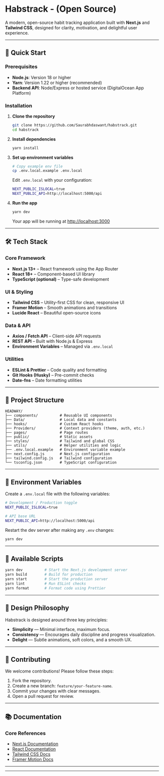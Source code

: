 # Habstrack - (Open Source)

A modern, open-source habit tracking application built with **Next.js** and **Tailwind CSS**, designed for clarity, motivation, and delightful user experience.

---

## 🚀 Quick Start

### Prerequisites

* **Node.js**: Version 18 or higher
* **Yarn**: Version 1.22 or higher (recommended)
* **Backend API**: Node/Express or hosted service (DigitalOcean App Platform)

### Installation

1. **Clone the repository**

   ```bash
   git clone https://github.com/Saurabhdaswant/habstrack.git
   cd habstrack
   ```

2. **Install dependencies**

   ```bash
   yarn install
   ```

3. **Set up environment variables**

   ```bash
   # Copy example env file
   cp .env.local.example .env.local
   ```

   Edit `.env.local` with your configuration:

   ```bash
   NEXT_PUBLIC_ISLOCAL=true
   NEXT_PUBLIC_API=http://localhost:5000/api
   ```

4. **Run the app**

   ```bash
   yarn dev
   ```

   Your app will be running at [http://localhost:3000](http://localhost:3000)

---

## 🛠️ Tech Stack

### Core Framework

* **Next.js 13+** – React framework using the App Router
* **React 18+** – Component-based UI library
* **TypeScript (optional)** – Type-safe development

### UI & Styling

* **Tailwind CSS** – Utility-first CSS for clean, responsive UI
* **Framer Motion** – Smooth animations and transitions
* **Lucide React** – Beautiful open-source icons

### Data & API

* **Axios / Fetch API** – Client-side API requests
* **REST API** – Built with Node.js & Express
* **Environment Variables** – Managed via `.env.local`

### Utilities

* **ESLint & Prettier** – Code quality and formatting
* **Git Hooks (Husky)** – Pre-commit checks
* **Date-fns** – Date formatting utilities

---

## 📁 Project Structure

```
HEADWAY/
├── components/          # Reusable UI components
├── Data/                # Local data and constants
├── hooks/               # Custom React hooks
├── Providers/           # Context providers (theme, auth, etc.)
├── pages/               # Page routes
├── public/              # Static assets
├── styles/              # Tailwind and global CSS
├── utils/               # Helper utilities and logic
├── .env.local.example   # Environment variable example
├── next.config.js       # Next.js configuration
├── tailwind.config.js   # Tailwind configuration
└── tsconfig.json        # TypeScript configuration
```

---

## 🔧 Environment Variables

Create a `.env.local` file with the following variables:

```bash
# Development / Production toggle
NEXT_PUBLIC_ISLOCAL=true

# API base URL
NEXT_PUBLIC_API=http://localhost:5000/api
```

Restart the dev server after making any `.env` changes:

```bash
yarn dev
```

---

## 📜 Available Scripts

```bash
yarn dev          # Start the Next.js development server
yarn build        # Build for production
yarn start        # Start the production server
yarn lint         # Run ESLint checks
yarn format       # Format code using Prettier
```

---

## 🎯 Design Philosophy

Habstrack is designed around three key principles:

* **Simplicity** — Minimal interface, maximum focus.
* **Consistency** — Encourages daily discipline and progress visualization.
* **Delight** — Subtle animations, soft colors, and a smooth UX.

---

## 🤝 Contributing

We welcome contributions! Please follow these steps:

1. Fork the repository.
2. Create a new branch: `feature/your-feature-name`.
3. Commit your changes with clear messages.
4. Open a pull request for review.

<!-- > [!CAUTION]
> Poorly structured or non-descriptive code may be rejected. Maintain readability and consistent style. -->

---

## 📚 Documentation

### Core References

* [Next.js Documentation](https://nextjs.org/docs)
* [React Documentation](https://react.dev)
* [Tailwind CSS Docs](https://tailwindcss.com/docs)
* [Framer Motion Docs](https://www.framer.com/motion/)

---

<!-- ## 📄 License

This project is licensed under the **MIT License** — see the [LICENSE](LICENSE) file for details. -->

---
<!-- 
<div align="center">
 <a href="https://www.star-history.com/#Saurabhdaswant/habstrack&Date">
 <picture>
   <source media="(prefers-color-scheme: dark)" srcset="https://api.star-history.com/svg?repos=Saurabhdaswant/habstrack&type=Date&theme=dark" />
   <source media="(prefers-color-scheme: light)" srcset="https://api.star-history.com/svg?repos=Saurabhdaswant/habstrack&type=Date" />
   <img alt="Star History Chart" src="https://api.star-history.com/svg?repos=Saurabhdaswant/habstrack&type=Date" />
 </picture>
</a>
</div> -->
